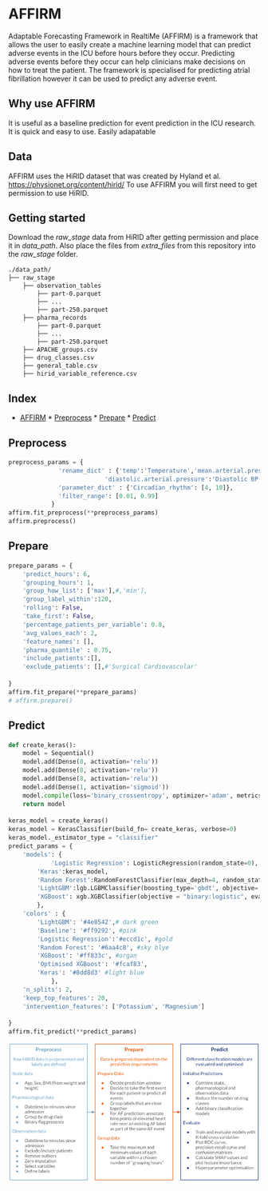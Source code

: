 # AFFIRM

Adaptable Forecasting Framework in RealtiMe (AFFIRM) is a framework that allows the user to easily create a machine learning model that can predict adverse events in the ICU before hours before they occur. Predicting adverse events before they occur can help clinicians make decisions on how to treat the patient. The framework is specialised for predicting atrial fibrillation however it can be used to predict any adverse event. 


## Why use AFFIRM
It is useful as a baseline prediction for event prediction in the ICU research.
It is quick and easy to use.
Easily adapatable


## Data

AFFIRM uses the HiRID dataset that was created by Hyland et al. https://physionet.org/content/hirid/ To use AFFIRM you will first need to get permission to use HiRID. 

## Getting started
Download the *raw\_stage* data from HiRID after getting permission and place it in *data\_path*. Also place the files from *extra\_files* from this repository into the *raw\_stage* folder.
      
    
    ./data_path/
	├── raw_stage          
	    ├── observation_tables       
	        ├── part-0.parquet         
	        ├── ...         
	        ├── part-250.parquet         
	    ├── pharma_records         
	        ├── part-0.parquet     
	        ├── ...         
	        ├── part-250.parquet        
	    ├── APACHE_groups.csv
	    ├── drug_classes.csv 
	    ├── general_table.csv
	    ├── hirid_variable_reference.csv


## Index

   * [AFFIRM](#affirm)
   	* [Preprocess](#preprocess)
   	* [Prepare](#prepare)
   	* [Predict](#predict)

## Preprocess
```python
preprocess_params = {
		      'rename_dict' : {'temp':'Temperature','mean.arterial.pressure':'MAP','systolic.arterial.pressure':'Systolic BP',
			               'diastolic.arterial.pressure':'Diastolic BP'},
		      'parameter_dict' : {'Circadian_rhythm': [4, 10]},
		      'filter_range': [0.01, 0.99]
		    }
affirm.fit_preprocess(**preprocess_params)
affirm.preprocess()
```
## Prepare
```python
prepare_params = {
    'predict_hours': 6,                 
    'grouping_hours': 1,
    'group_how_list': ['max'],#,'min'],
    'group_label_within':120, 
    'rolling': False,
    'take_first': False,
    'percentage_patients_per_variable': 0.8, 
    'avg_values_each': 2,
    'feature_names': [],
    'pharma_quantile' : 0.75,
    'include_patients':[],
    'exclude_patients': [],#'Surgical Cardiovascular'
    
}
affirm.fit_prepare(**prepare_params)
# affirm.prepare()
```

## Predict
```python
def create_keras():  
    model = Sequential()
    model.add(Dense(8, activation='relu'))
    model.add(Dense(8, activation='relu'))
    model.add(Dense(8, activation='relu'))
    model.add(Dense(1, activation='sigmoid'))
    model.compile(loss='binary_crossentropy', optimizer='adam', metrics=[AUC(curve="PR", name='auprc')])        
    return model

keras_model = create_keras()
keras_model = KerasClassifier(build_fn= create_keras, verbose=0)
keras_model._estimator_type = "classifier"
predict_params = {
    'models': {
    		'Logistic Regression': LogisticRegression(random_state=0),
		'Keras':keras_model,
		'Random Forest':RandomForestClassifier(max_depth=4, random_state=0),
		'LightGBM':lgb.LGBMClassifier(boosting_type='gbdt', objective='binary'),        
		'XGBoost': xgb.XGBClassifier(objective = "binary:logistic", eval_metric = "aucpr",use_label_encoder=False)
		},
    'colors' : {
		'LightGBM': '#4e8542',# dark green
		'Baseline': '#ff9292', #pink
		'Logistic Regression':'#eccd1c', #gold          
		'Random Forest': '#6aa4c8', #sky blye
		'XGBoost': '#ff833c', #organ
		'Optimised XGBoost': '#fcaf83',
		'Keras': '#8dd8d3' #light blue
     		},
    'n_splits': 2,
    'keep_top_features': 20,
    'intervention_features': ['Potassium', 'Magnesium']
     
}
affirm.fit_predict(**predict_params)

```



![alt text](https://github.com/Ti-Yao/AFFIRM/blob/main/AFFIRM.png?raw=true)
